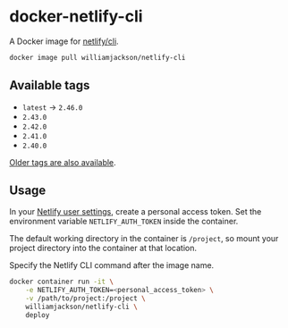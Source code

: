# docker-netlify-cli

A Docker image for [netlify/cli][a].

[a]: https://github.com/netlify/cli

```sh
docker image pull williamjackson/netlify-cli
```

## Available tags

* `latest` &rarr; `2.46.0`
* `2.43.0`
* `2.42.0`
* `2.41.0`
* `2.40.0`

[Older tags are also available][b].

[b]: https://hub.docker.com/r/williamjackson/netlify-cli/tags

## Usage

In your [Netlify user settings][c], create a personal access token. Set the environment variable `NETLIFY_AUTH_TOKEN`
inside the container.

[c]: https://app.netlify.com/user/applications

The default working directory in the container is `/project`, so mount your project directory into the container at that
location.

Specify the Netlify CLI command after the image name.

```sh
docker container run -it \
    -e NETLIFY_AUTH_TOKEN=<personal_access_token> \
    -v /path/to/project:/project \
    williamjackson/netlify-cli \
    deploy
```
